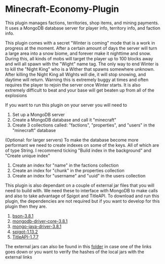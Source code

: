 # Minecraft-Economy-Plugin
This plugin manages factions, territories, shop items, and mining payments. It uses a MongoDB database server for player info, territory info, and faction info.

This plugin comes with a secret "Winter is coming" mode that is a work in progress at the moment. After a certain amount of days the server will turn a large area into a snow biome, and forever make it nighttime and snow. During this, all kinds of mobs will target the player up to 100 blocks away and will all spawn with the "Wight" name tag. The only way to end Winter is to kill the "Night King" who is a Wither that spawns somewhere unknown. After killing the Night King all Wights will die, it will stop snowing, and daytime will return. Warning this is extremely buggy at times and often requires the player to rejoin the server once Winter starts. It is also extremely difficult to beat and your base will get beaten up from all of the explosions

If you want to run this plugin on your server you will need to 
1) Set up a MongoDB server
2) Create a MongoDB database and call it "minecraft"
3) Create 3 collections called: "factions", "properties", and "users" in the "minecraft" database

(Optional: for larger servers) To make the database become more performant we need to create indexes on some of the keys. All of which are of type String. I recommend ticking "Build index in the background" and "Create unique index" 
1) Create an index for "name" in the factions collection
2) Create an index for "chunk" in the properties collection
3) Create an index for "username" and "uuid" in the users collection

This plugin is also dependant on a couple of external jar files that you will need to build with. We need these to interface with MongoDB to make calls and also to take advantage of Spigot and TitleAPI. To download and run this plugin, the dependencies are not required but if you want to develop for this plugin then they are.

1) [bson-3.8.1](https://repo1.maven.org/maven2/org/mongodb/bson/3.8.1/bson-3.8.1.jar)
2) [mongodb-driver-core-3.8.1](https://repo1.maven.org/maven2/org/mongodb/mongodb-driver-core/3.8.1/mongodb-driver-core-3.8.1.jar)
3) [mongo-java-driver-3.8.1](https://repo1.maven.org/maven2/org/mongodb/mongo-java-driver/3.8.1/mongo-java-driver-3.8.1.jar)
3) [spigot-1.13.2](https://cdn.getbukkit.org/spigot/spigot-1.13.2.jar)
4) [TitleAPI-1.7.7](https://www.spigotmc.org/resources/api-titleapi-1-7-1-8-1-9.1047/)

The external jars can also be found in this [folder](https://github.com/VincentCosta6/Minecraft-Economy-Plugin/tree/master/dist/lib) in case one of the links goes down or you want to verify the hashes of the local jars with the external links
